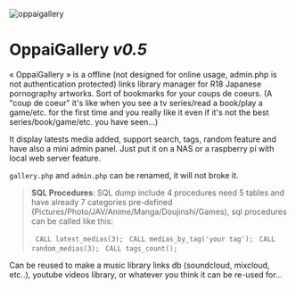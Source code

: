 ![oppaigallery](https://cloud.githubusercontent.com/assets/8536299/19834013/e1c40426-9e4e-11e6-9bc1-330371a97092.png)

OppaiGallery *v0.5*
=========
« OppaiGallery » is a offline (not designed for online usage, admin.php is not authentication protected) links library manager for R18 Japanese pornography artworks.
Sort of bookmarks for your coups de coeurs. (A "coup de coeur" it's like when you see a tv series/read a book/play a game/etc. for the first time and you really like it even if it's not the best series/book/game/etc. you have seen...)


It display latests media added, support search, tags, random feature and have also a mini admin panel.
Just put it on a NAS or a raspberry pi with local web server feature.

```gallery.php``` and ```admin.php``` can be renamed, it will not broke it.


> **SQL Procedures**: 
> SQL dump include 4 procedures need 5 tables and have already 7 categories pre-defined (Pictures/Photo/JAV/Anime/Manga/Doujinshi/Games), sql procedures can be called like this:
>
>```  CALL latest_medias(3); ```
>```  CALL medias_by_tag('your tag'); ```
>```  CALL random_medias(3); ```
>```  CALL tags_count(); ```

Can be reused to make a music library links db (soundcloud, mixcloud, etc..), youtube videos library, or whatever you think it can be re-used for...
